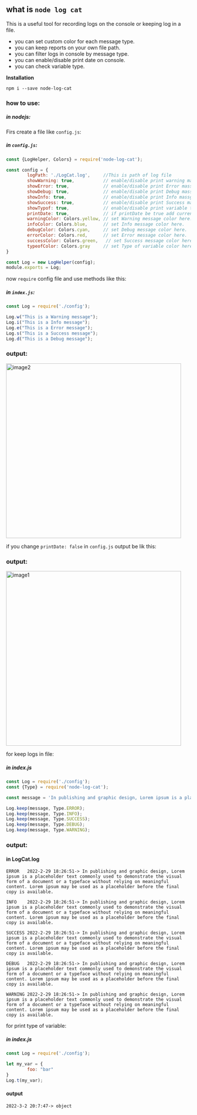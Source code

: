 ## what is ``node log cat``
This is a useful tool for recording logs on the console or keeping log in a file.

* you can set custom color for each message type.
* you can keep reports on your own file path.
* you can filter logs in console by message type.
* you can enable/disable print date on console.
* you can check variable type.


**Installation**

`npm i --save node-log-cat`

### how to use:

##### in nodejs:
Firs create a file like `config.js`:

##### in `config.js`:
```javascript
const {LogHelper, Colors} = require('node-log-cat');

const config = {
        logPath: './LogCat.log',     //This is path of log file
        showWarning: true,           // enable/disable print warning massges.
        showError: true,             // enable/disable print Error massges. 
        showDebug: true,             // enable/disable print Debug massges.
        showInfo: true,              // enable/disable print Info massges. 
        showSuccess: true,           // enable/disable print Success massges. 
        showTypof: true,             // enable/disable print variable type.
        printDate: true,             // if printDate be true add current date befor message
        warningColor: Colors.yellow, // set Warning message color here.
        infoColor: Colors.blue,      // set Info message color here.
        debugColor: Colors.cyan,     // set Debug message color here.
        errorColor: Colors.red,      // set Error message color here.   
        successColor: Colors.green,   // set Success message color here.
        typeofColor: Colors.gray     // set Type of variable color here.
}

const Log = new LogHelper(config);
module.exports = Log;

```
now `require` config file and use methods like this:
##### in `index.js`:
```javascript
const Log = require('./config');

Log.w("This is a Warning message");
Log.i("This is a Info message");
Log.e("This is a Error message");
Log.s("This is a Success message");
Log.d("This is a Debug message");
```
### output:
<img width="477" alt="image2" src="https://user-images.githubusercontent.com/44725105/160624967-693b4ade-282d-42a2-bc02-4e56aed0da78.png">

if you change `printDate: false` in `config.js` output be lik this:
### output:
<img width="477" alt="image1" src="https://user-images.githubusercontent.com/44725105/160624895-54c602c9-4069-4b4f-a162-ab4e2653f7de.png">

for keep logs in file:
##### in index.js
```javascript
const Log = require('./config');
const {Type} = require('node-log-cat');

const message = 'In publishing and graphic design, Lorem ipsum is a placeholder text commonly used to demonstrate the visual form of a document or a typeface without relying on meaningful content. Lorem ipsum may be used as a placeholder before the final copy is available.';

Log.keep(message, Type.ERROR);
Log.keep(message, Type.INFO);
Log.keep(message, Type.SUCCESS);
Log.keep(message, Type.DEBUG);
Log.keep(message, Type.WARNING);
```

### output:
#### in LogCat.log
```Log
ERROR	2022-2-29 18:26:51-> In publishing and graphic design, Lorem ipsum is a placeholder text commonly used to demonstrate the visual form of a document or a typeface without relying on meaningful content. Lorem ipsum may be used as a placeholder before the final copy is available.

INFO	2022-2-29 18:26:51-> In publishing and graphic design, Lorem ipsum is a placeholder text commonly used to demonstrate the visual form of a document or a typeface without relying on meaningful content. Lorem ipsum may be used as a placeholder before the final copy is available.

SUCCESS	2022-2-29 18:26:51-> In publishing and graphic design, Lorem ipsum is a placeholder text commonly used to demonstrate the visual form of a document or a typeface without relying on meaningful content. Lorem ipsum may be used as a placeholder before the final copy is available.

DEBUG	2022-2-29 18:26:51-> In publishing and graphic design, Lorem ipsum is a placeholder text commonly used to demonstrate the visual form of a document or a typeface without relying on meaningful content. Lorem ipsum may be used as a placeholder before the final copy is available.

WARNING	2022-2-29 18:26:51-> In publishing and graphic design, Lorem ipsum is a placeholder text commonly used to demonstrate the visual form of a document or a typeface without relying on meaningful content. Lorem ipsum may be used as a placeholder before the final copy is available.

```

for print type of variable:
##### in index.js
```javascript
const Log = require('./config');

let my_var = {
        foo: "bar"
}
Log.t(my_var);

```
#### output 
```
2022-3-2 20:7:47-> object
```